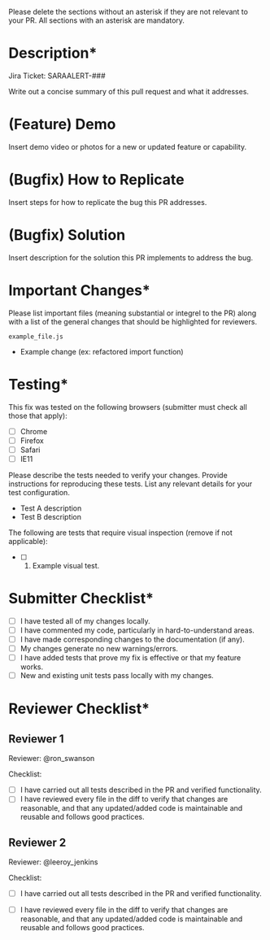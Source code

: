 Please delete the sections without an asterisk if they are not relevant to your PR. All sections with an asterisk are mandatory.

# Description*
Jira Ticket: SARAALERT-###

Write out a concise summary of this pull request and what it addresses.

# (Feature) Demo
Insert demo video or photos for a new or updated feature or capability.

# (Bugfix) How to Replicate
Insert steps for how to replicate the bug this PR addresses.

# (Bugfix) Solution
Insert description for the solution this PR implements to address the bug.

# Important Changes*
Please list important files (meaning substantial or integrel to the PR) along with a list of the general changes that should be highlighted for reviewers.

`example_file.js`
- Example change (ex: refactored import function)

# Testing*
This fix was tested on the following browsers (submitter must check all those that apply):
* [ ] Chrome
* [ ] Firefox
* [ ] Safari
* [ ] IE11

Please describe the tests needed to verify your changes. Provide instructions for reproducing these tests. List any relevant details for your test configuration.
- Test A description
- Test B description

The following are tests that require visual inspection (remove if not applicable):
- [ ] 1) Example visual test.

# Submitter Checklist*
- [ ] I have tested all of my changes locally. 
- [ ] I have commented my code, particularly in hard-to-understand areas.
- [ ] I have made corresponding changes to the documentation (if any).
- [ ] My changes generate no new warnings/errors.
- [ ] I have added tests that prove my fix is effective or that my feature works.
- [ ] New and existing unit tests pass locally with my changes.

# Reviewer Checklist*
## Reviewer 1
Reviewer: @ron_swanson

Checklist:
 - [ ] I have carried out all tests described in the PR and verified functionality. 
 - [ ] I have reviewed every file in the diff to verify that changes are reasonable, and that any updated/added code is maintainable and reusable and follows good practices.

## Reviewer 2
Reviewer: @leeroy_jenkins

Checklist:
 - [ ] I have carried out all tests described in the PR and verified functionality. 
 - [ ] I have reviewed every file in the diff to verify that changes are reasonable, and that any updated/added code is maintainable and reusable and follows good practices.

